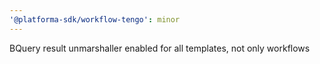 ```yaml
---
'@platforma-sdk/workflow-tengo': minor
---
```


BQuery result unmarshaller enabled for all templates, not only workflows
